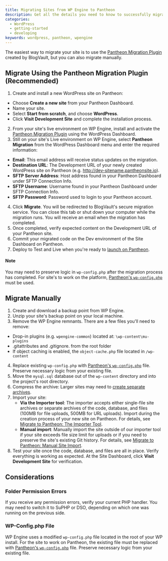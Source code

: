 ```yaml
---
title: Migrating Sites from WP Engine to Pantheon
description: Get all the details you need to know to successfully migrate your site away from WP Engine.
categories:
  - WordPress
  - getting-started
  - developing
keywords: wordpress, pantheon, wpengine
---
```

The easiest way to migrate your site is to use the [Pantheon Migration Plugin](https://wordpress.org/plugins/bv-pantheon-migration/) created by BlogVault, but you can also migrate manually.

## Migrate Using the Pantheon Migration Plugin (Recommended)
1. Create and install a new WordPress site on Pantheon:
 - Choose **Create a new site** from your Pantheon Dashboard.
 - Name your site.
 - Select **Start from scratch**, and choose **WordPress**.
 - Click **Visit Development Site** and complete the installation process.
2. From your site's live environment on WP Engine, install and activate the [Pantheon Migration Plugin](https://wordpress.org/plugins/bv-pantheon-migration/) using the WordPress Dashboard.
3. Still on your site's Live environment on WP Engine, select **Pantheon Migration** from the WordPress Dashboard menu and enter the required information:
 - **Email**: This email address will receive status updates on the migration.
 - **Destination URL**: The Development URL of your newly created WordPress site on Pantheon (e.g. http://dev-sitename.pantheonsite.io).
 - **SFTP Server Address**: Host address found in your Pantheon Dashboard under SFTP Connection Info.  
 - **SFTP Username**: Username found in your Pantheon Dashboard under SFTP Connection Info.
 - **SFTP Password**: Password used to login to your Pantheon account.
4. Click **Migrate**. You will be redirected to BlogVault's secure migration service. You can close this tab or shut down your computer while the migration runs. You will receive an email when the migration has completed.  
5. Once completed, verify expected content on the Development URL of your Pantheon site.
6. Commit your migrated code on the Dev environment of the Site Dashboard on Pantheon.
7. Deploy to Test and Live when you're ready to [launch on Pantheon](/docs/launch).

<div class="alert alert-info">
<h4>Note</h4>
You may need to preserve logic in <code>wp-config.php</code> after the migration process has completed. For site's to work on the platform, <a href="https://github.com/pantheon-systems/wordpress/blob/master/wp-config.php">Pantheon's <code>wp-config.php</code></a> must be used.
</div>

## Migrate Manually

1. Create and download a backup point from WP Engine.
2. Unzip your site's backup point on your local machine.
3. Remove the WP Engine remnants. There are a few files you'll need to remove:
  - Drop-in plugins (e.g. `wpengine-common`) located at: `\wp-content\mu-plugins`
  - .gitattributes and .gitignore. from the root folder
  - If object caching is enabled, the `object-cache.php` file located in `/wp-content`
4. Replace existing `wp-config.php` with [Pantheon's `wp-config.php`](https://github.com/pantheon-systems/wordpress/blob/master/wp-config.php) file. Preserve necessary logic from your existing file.
5. Move the `mysql.sql` database out of the `wp-content` directory and into the project's root directory.
6. Compress the archive: Larger sites may need to [create separate archives](/docs/wordpress-export#manually-create-separate-site-archives).
7. Import your site:
      - **Via the Importer tool**: The importer accepts either single-file site archives or separate archives of the code, database, and files (100MB for file uploads, 500MB for URL uploads). Import during the creation process of your new site on Pantheon. For details, see [Migrate to Pantheon: The Importer Tool](/docs/migrate/#plan-the-import).
      - **Manual import**: Manually import the site outside of our importer tool if your site exceeds file size limit for uploads or if you need to preserve the site's existing Git history. For details, see [Migrate to Pantheon: Manual Site Import](/docs/manual-import).
8. Test your site once the code, database, and files are all in place. Verify everything is working as expected. At the Site Dashboard, click **Visit Development Site** for verification.

## Considerations

### Folder Permission Errors
If you receive any permission errors, verify your current PHP handler. You may need to switch it to SuPHP or DSO, depending on which one was running on the previous side.

### WP-Config.php File
WP Engine uses a modified `wp-config.php` file located in the root of your WP install. For the site to work on Pantheon, the existing file must be replaced with [Pantheon's `wp-config.php`](https://github.com/pantheon-systems/wordpress/blob/master/wp-config.php) file. Preserve necessary logic from your existing file.
